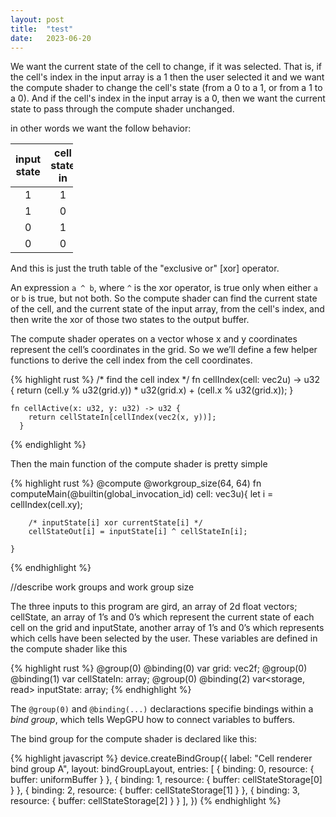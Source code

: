 ```yaml
---
layout: post
title:  "test"
date:   2023-06-20
---
```


We want the current state of the cell to change, if it was selected. That is, if the cell's index in the input array is a 1 then the user selected it and we want the compute shader to change the cell's state (from a 0 to a 1, or from a 1 to a 0). And if the cell's index in the input array is a 0, then we want the current state to pass through the compute shader unchanged. 

in other words we want the follow behavior:

<table style="
    width: 100px;
">
  <thead>
    <tr>
      <th style="text-align: center">input state</th>
      <th style="text-align: center">cell state in</th>
      <th style="text-align: center">cell state out</th>
    </tr>
  </thead>
  <tbody>
    <tr>
      <td style="text-align: center">1</td>
      <td style="text-align: center">1</td>
      <td style="text-align: center">0</td>
    </tr>
    <tr>
      <td style="text-align: center">1</td>
      <td style="text-align: center">0</td>
      <td style="text-align: center">1</td>
    </tr>
    <tr>
      <td style="text-align: center">0</td>
      <td style="text-align: center">1</td>
      <td style="text-align: center">1</td>
    </tr>
    <tr>
      <td style="text-align: center">0</td>
      <td style="text-align: center">0</td>
      <td style="text-align: center">0</td>
    </tr>
  </tbody>
</table>

And this is just the truth table of the "exclusive or" \[xor\] operator. 

An expression ``` a ^ b ```, where ``` ^ ``` is the xor operator, is true only when either ``` a ``` or ``` b ``` is true, but not both. So the compute shader can find the current state of the cell, and the current state of the input array, from the cell's index, and then write the xor of those two states to the output buffer.

The compute shader operates on a vector whose x and y coordinates represent the cell’s coordinates in the grid. So we we’ll define a few helper functions to derive the cell index from the cell coordinates.

{% highlight rust %}
   /* find the cell index */
    fn cellIndex(cell: vec2u) -> u32 {
        return (cell.y % u32(grid.y)) * u32(grid.x) +
            (cell.x % u32(grid.x));
      }
    
    fn cellActive(x: u32, y: u32) -> u32 {
        return cellStateIn[cellIndex(vec2(x, y))];
      }
{% endighlight %}

Then the main function of the compute shader is pretty simple

{% highlight rust %}
    @compute @workgroup_size(64, 64)
    fn computeMain(@builtin(global_invocation_id) cell: vec3u){
        let i = cellIndex(cell.xy);

        /* inputState[i] xor currentState[i] */
        cellStateOut[i] = inputState[i] ^ cellStateIn[i];
            
    }
{% endhighlight %}

//describe work groups and work group size

The three inputs to this program are gird, an array of 2d float vectors; cellState, an array of 1’s and 0’s which represent the current state of each cell on the grid and inputState, another array of 1’s and 0’s which represents which cells have been selected by the user. These variables are defined in the compute shader like this

{% highlight rust %}
    @group(0) @binding(0) var<uniform> grid: vec2f;
    @group(0) @binding(1) var<storage> cellStateIn: array<u32>;
    @group(0) @binding(2) var<storage, read> inputState: array<u32>;
{% endhighlight %}

The `@group(0)` and `@binding(...)` declaractions specifie bindings within a *bind group*, which tells WepGPU how to connect variables to buffers.

The bind group for the compute shader is declared like this:

{% highlight javascript %}
  device.createBindGroup({
    label: "Cell renderer bind group A",
    layout: bindGroupLayout,
    entries: [
        {
            binding: 0,
            resource: { buffer: uniformBuffer }
        },
        {
            binding: 1,
            resource: { buffer: cellStateStorage[0] }
        },
        {
            binding: 2,
            resource: { buffer: cellStateStorage[1] }
        },
        {
            binding: 3,
            resource: { buffer: cellStateStorage[2] }
        }
    ],
  })
{% endhighlight %}


